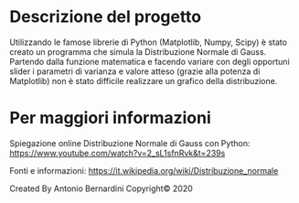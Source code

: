 # Descrizione del progetto

Utilizzando le famose librerie di Python (Matplotlib, Numpy, Scipy) è stato creato un programma che simula la Distribuzione Normale di Gauss. Partendo dalla funzione matematica e facendo variare con degli opportuni slider i parametri di varianza e valore atteso (grazie alla potenza di Matplotlib) non è stato difficile realizzare un grafico della distribuzione.

# Per maggiori informazioni

Spiegazione online Distribuzione Normale di Gauss con Python: https://www.youtube.com/watch?v=2_sL1sfnRvk&t=239s

Fonti e informazioni: https://it.wikipedia.org/wiki/Distribuzione_normale

Created By Antonio Bernardini Copyright© 2020
